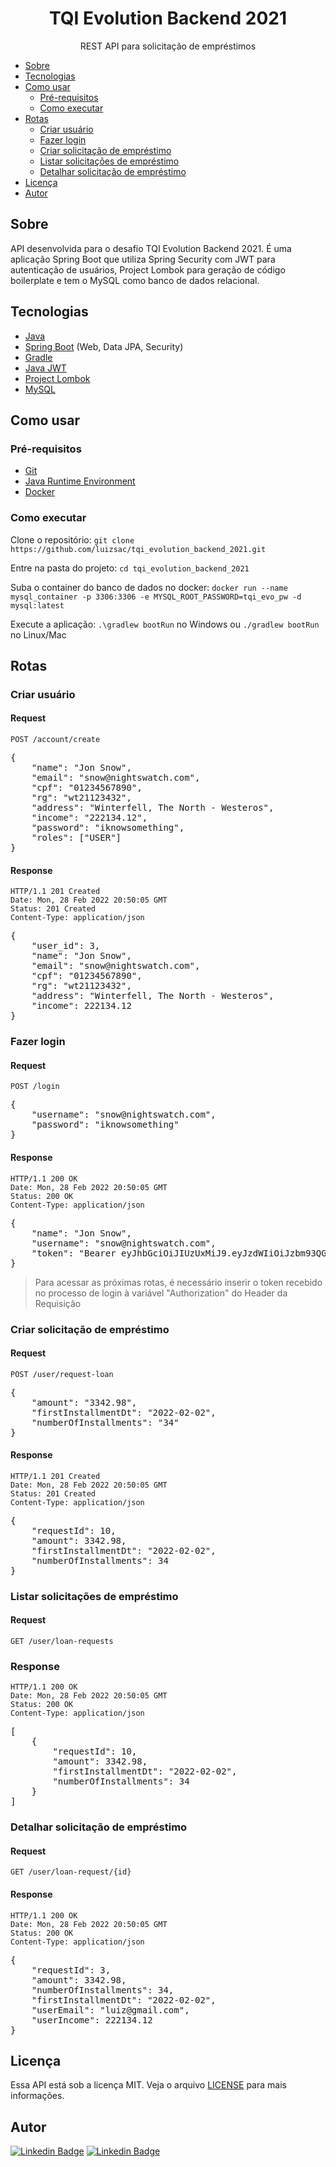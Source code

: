 <h1 align="center">TQI Evolution Backend 2021</h1>

<p align="center">REST API para solicitação de empréstimos</p>

- [Sobre](#sobre)
- [Tecnologias](#tecnologias)
- [Como usar](#como-usar)
    - [Pré-requisitos](#pré-requisitos)  <!-- confia! -->
    - [Como executar](#como-executar)
- [Rotas](#rotas)
  - [Criar usuário](#criar-usuário)
  - [Fazer login](#fazer-login)
  - [Criar solicitação de empréstimo](#criar-solicitação-de-empréstimo)
  - [Listar solicitações de empréstimo](#listar-solicitações-de-empréstimo)
  - [Detalhar solicitação de empréstimo](#detalhar-solicitação-de-empréstimo)
- [Licença](#licença)
- [Autor](#autor)

## Sobre
API desenvolvida para o desafio TQI Evolution Backend 2021. É uma aplicação Spring Boot que utiliza Spring Security
com JWT para autenticação de usuários, Project Lombok para geração de código boilerplate e tem o MySQL como banco de
dados relacional. 

## Tecnologias
- [Java](https://openjdk.java.net/)
- [Spring Boot](https://spring.io/) (Web, Data JPA, Security)
- [Gradle](https://gradle.org/)
- [Java JWT](https://github.com/jwtk/jjwt)
- [Project Lombok](https://projectlombok.org/)
- [MySQL](https://dev.mysql.com/downloads/)

## Como usar
### Pré-requisitos
- [Git](https://git-scm.com/downloads)
- [Java Runtime Environment](https://www.java.com/pt-BR/download/)
- [Docker](https://www.docker.com/)

### Como executar
Clone o repositório: `git clone https://github.com/luizsac/tqi_evolution_backend_2021.git`

Entre na pasta do projeto: `cd tqi_evolution_backend_2021`

Suba o container do banco de dados no docker: `docker run --name mysql_container -p 3306:3306 -e MYSQL_ROOT_PASSWORD=tqi_evo_pw -d mysql:latest`

Execute a aplicação: `.\gradlew bootRun` no Windows ou `./gradlew bootRun` no Linux/Mac

## Rotas

### Criar usuário
#### Request
`POST /account/create`

<pre>
{
    "name": "Jon Snow",
    "email": "snow@nightswatch.com",
    "cpf": "01234567890",
    "rg": "wt21123432",
    "address": "Winterfell, The North - Westeros",
    "income": "222134.12",
    "password": "iknowsomething",
    "roles": ["USER"]
}
</pre>

#### Response
    HTTP/1.1 201 Created
    Date: Mon, 28 Feb 2022 20:50:05 GMT
    Status: 201 Created
    Content-Type: application/json

<pre>
{
    "user_id": 3,
    "name": "Jon Snow",
    "email": "snow@nightswatch.com",
    "cpf": "01234567890",
    "rg": "wt21123432",
    "address": "Winterfell, The North - Westeros",
    "income": 222134.12
}
</pre>
  
### Fazer login
#### Request
`POST /login`

<pre>
{
    "username": "snow@nightswatch.com",
    "password": "iknowsomething"
}
</pre>

#### Response
    HTTP/1.1 200 OK
    Date: Mon, 28 Feb 2022 20:50:05 GMT
    Status: 200 OK
    Content-Type: application/json

<pre>
{
    "name": "Jon Snow",
    "username": "snow@nightswatch.com",
    "token": "Bearer eyJhbGciOiJIUzUxMiJ9.eyJzdWIiOiJzbm93QG5pZ2h0c3dhdGNoLmNvbSIsImlhdCI6MTY0NjI3MDg0NSwiZXhwIjoxNjQ2Mjc0NDQ1LCJhdXRob3JpdGllcyI6WyJST0xFX1VTRVIiXX0.xRFYAIx_c-9vZ02RoA6ctjLOg5fiy87nQIEYpn-P1fkQ8GDkgGU9QzAeCDhUWFPGJaICqzM7h0r47O-kVWD5aQ"
}
</pre>

> Para acessar as próximas rotas, é necessário inserir o token recebido no processo de login à variável "Authorization" do Header da Requisição
  
### Criar solicitação de empréstimo
#### Request
`POST /user/request-loan`

<pre>
{
    "amount": "3342.98",
    "firstInstallmentDt": "2022-02-02",
    "numberOfInstallments": "34"
}
</pre>

#### Response
    HTTP/1.1 201 Created
    Date: Mon, 28 Feb 2022 20:50:05 GMT
    Status: 201 Created
    Content-Type: application/json

<pre>
{
    "requestId": 10,
    "amount": 3342.98,
    "firstInstallmentDt": "2022-02-02",
    "numberOfInstallments": 34
}
</pre>
  
### Listar solicitações de empréstimo
#### Request
`GET /user/loan-requests`

### Response
    HTTP/1.1 200 OK
    Date: Mon, 28 Feb 2022 20:50:05 GMT
    Status: 200 OK
    Content-Type: application/json

<pre>
[
    {
        "requestId": 10,
        "amount": 3342.98,
        "firstInstallmentDt": "2022-02-02",
        "numberOfInstallments": 34
    }
]
</pre>
  
### Detalhar solicitação de empréstimo
#### Request
`GET /user/loan-request/{id}`

#### Response
    HTTP/1.1 200 OK
    Date: Mon, 28 Feb 2022 20:50:05 GMT
    Status: 200 OK
    Content-Type: application/json

<pre>
{
    "requestId": 3,
    "amount": 3342.98,
    "numberOfInstallments": 34,
    "firstInstallmentDt": "2022-02-02",
    "userEmail": "luiz@gmail.com",
    "userIncome": 222134.12
}
</pre>

## Licença
Essa API está sob a licença MIT. Veja o arquivo [LICENSE](https://github.com/luizsac/people-rest-api/blob/main/LICENSE) para mais informações.

## Autor
[![Linkedin Badge](https://img.shields.io/badge/Luiz_Henrique_Salgado_Andrade_Cardoso-0a66c2?style=flat-square&logo=Linkedin&logoColor=white&link=https://www.linkedin.com/in/luizsac/)](https://www.linkedin.com/in/luizsac/)
[![Linkedin Badge](https://img.shields.io/badge/luizhenriquesalgado@outlook.com.br-0073c6?style=flat-square&logo=Microsoft-Outlook&logoColor=white&link=mailto:luizhenriquesalgado@outlook.com.br)](mailto:luizhenriquesalgado@outlook.com.br)
